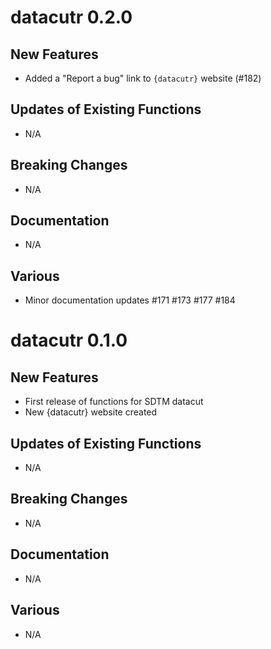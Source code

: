 # datacutr 0.2.0

## New Features
- Added a "Report a bug" link to `{datacutr}` website (#182)

## Updates of Existing Functions
- N/A

## Breaking Changes
- N/A

## Documentation
- N/A

## Various
- Minor documentation updates #171 #173 #177 #184

# datacutr 0.1.0

## New Features
- First release of functions for SDTM datacut
- New {datacutr} website created

## Updates of Existing Functions
- N/A

## Breaking Changes
- N/A

## Documentation
- N/A

## Various
- N/A


